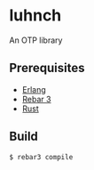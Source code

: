 luhnch
=====

An OTP library

Prerequisites
-------------

* [Erlang](https://www.erlang.org/downloads)
* [Rebar 3](http://rebar3.org/docs/getting-started/)
* [Rust](https://rustup.rs)

Build
-----

    $ rebar3 compile
